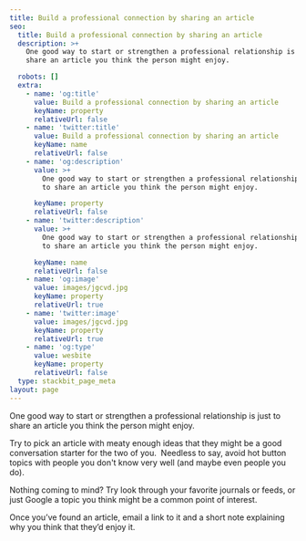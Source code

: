 ```yaml
---
title: Build a professional connection by sharing an article
seo:
  title: Build a professional connection by sharing an article
  description: >+
    One good way to start or strengthen a professional relationship is just to
    share an article you think the person might enjoy.

  robots: []
  extra:
    - name: 'og:title'
      value: Build a professional connection by sharing an article
      keyName: property
      relativeUrl: false
    - name: 'twitter:title'
      value: Build a professional connection by sharing an article
      keyName: name
      relativeUrl: false
    - name: 'og:description'
      value: >+
        One good way to start or strengthen a professional relationship is just
        to share an article you think the person might enjoy.

      keyName: property
      relativeUrl: false
    - name: 'twitter:description'
      value: >+
        One good way to start or strengthen a professional relationship is just
        to share an article you think the person might enjoy.

      keyName: name
      relativeUrl: false
    - name: 'og:image'
      value: images/jgcvd.jpg
      keyName: property
      relativeUrl: true
    - name: 'twitter:image'
      value: images/jgcvd.jpg
      keyName: property
      relativeUrl: true
    - name: 'og:type'
      value: wesbite
      keyName: property
      relativeUrl: false
  type: stackbit_page_meta
layout: page
---
```

One good way to start or strengthen a professional relationship is just to share an article you think the person might enjoy.

Try to pick an article with meaty enough ideas that they might be a good conversation starter for the two of you.  Needless to say, avoid hot button topics with people you don't know very well (and maybe even people you do).

Nothing coming to mind? Try look through your favorite journals or feeds, or just Google a topic you think might be a common point of interest.

Once you’ve found an article, email a link to it and a short note explaining why you think that they’d enjoy it.
